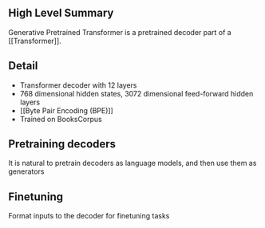 ## High Level Summary
Generative Pretrained Transformer is a pretrained decoder part of a [[Transformer]].

## Detail
- Transformer decoder with 12 layers
- 768 dimensional hidden states, 3072 dimensional feed-forward hidden layers
- [[Byte Pair Encoding (BPE)]]
- Trained on BooksCorpus

## Pretraining decoders
It is natural to pretrain decoders as language models, and then use them as generators

## Finetuning
Format inputs to the decoder for finetuning tasks
